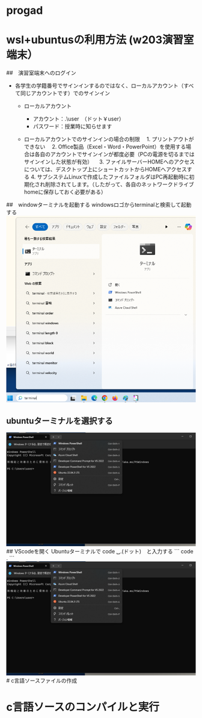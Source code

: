 # progad

# wsl+ubuntusの利用方法 (w203演習室端末） 

##　演習室端末へのログイン
* 各学生の学籍番号でサインインするのではなく、ローカルアカウント（すべて同じアカウントです）でのサインイン
  * ローカルアカウント
    * アカウント：.\user　（ドット￥user）
    * パスワード：授業時に知らせます　　　　　　　　　

  * ローカルアカウントでのサインインの場合の制限
  　1. プリントアウトができない
  　2. Office製品（Excel・Word・PowerPoint）を使用する場合は各自のアカウントでサインインが都度必要（PCの電源を切るまではサインインした状態が有効）
  　3. ファイルサーバーHOMEへのアクセスについては、デスクトップ上にショートカットからHOMEへアクセスする
    4. サブシステムLinuxで作成したファイルフォルダはPC再起動時に初期化され削除されてします。（したがって、各自のネットワークドライブhomeに保存しておく必要がある）

##　windowターミナルを起動する
 windowsロゴからterminalと検索して起動する<img src="./screenshots/searchterminal.png" alt="サンプル画像" width="600">
##  ubuntuターミナルを選択する
<img src="./screenshots/select_ubuntu.png" alt="サンプル画像" width="600">
##  VScodeを開く
Ubuntuターミナルで code ␣.(ドット)　と入力する
```
code .
```
<img src="./screenshots/select_ubuntu.png" alt="サンプル画像" width="600">
# c言語ソースファイルの作成

# c言語ソースのコンパイルと実行
